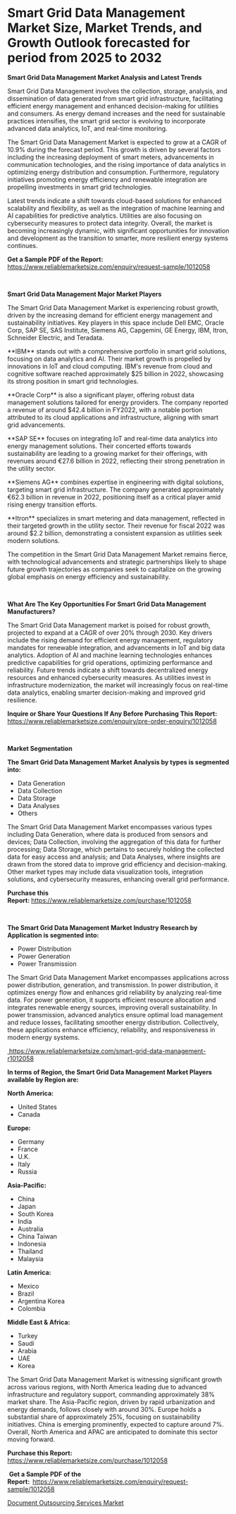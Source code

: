 <p><h1>Smart Grid Data Management Market Size, Market Trends, and Growth Outlook forecasted for period from 2025 to 2032</h1></p><p><strong>Smart Grid Data Management Market Analysis and Latest Trends</strong></p>
<p><p>Smart Grid Data Management involves the collection, storage, analysis, and dissemination of data generated from smart grid infrastructure, facilitating efficient energy management and enhanced decision-making for utilities and consumers. As energy demand increases and the need for sustainable practices intensifies, the smart grid sector is evolving to incorporate advanced data analytics, IoT, and real-time monitoring. </p><p>The Smart Grid Data Management Market is expected to grow at a CAGR of 10.9% during the forecast period. This growth is driven by several factors including the increasing deployment of smart meters, advancements in communication technologies, and the rising importance of data analytics in optimizing energy distribution and consumption. Furthermore, regulatory initiatives promoting energy efficiency and renewable integration are propelling investments in smart grid technologies. </p><p>Latest trends indicate a shift towards cloud-based solutions for enhanced scalability and flexibility, as well as the integration of machine learning and AI capabilities for predictive analytics. Utilities are also focusing on cybersecurity measures to protect data integrity. Overall, the market is becoming increasingly dynamic, with significant opportunities for innovation and development as the transition to smarter, more resilient energy systems continues.</p></p>
<p><strong>Get a Sample PDF of the Report:&nbsp;</strong> <a href="https://www.reliablemarketsize.com/enquiry/request-sample/1012058?utm_campaign=3123&utm_medium=2&utm_source=Github&utm_content=ia&utm_term=06032025&utm_id=smart-grid-data-management">https://www.reliablemarketsize.com/enquiry/request-sample/1012058</a></p>
<p>&nbsp;</p>
<p><strong>Smart Grid Data Management Major Market Players</strong></p>
<p><p>The Smart Grid Data Management Market is experiencing robust growth, driven by the increasing demand for efficient energy management and sustainability initiatives. Key players in this space include Dell EMC, Oracle Corp, SAP SE, SAS Institute, Siemens AG, Capgemini, GE Energy, IBM, Itron, Schneider Electric, and Teradata.</p><p>**IBM** stands out with a comprehensive portfolio in smart grid solutions, focusing on data analytics and AI. Their market growth is propelled by innovations in IoT and cloud computing. IBM's revenue from cloud and cognitive software reached approximately $25 billion in 2022, showcasing its strong position in smart grid technologies.</p><p>**Oracle Corp** is also a significant player, offering robust data management solutions tailored for energy providers. The company reported a revenue of around $42.4 billion in FY2022, with a notable portion attributed to its cloud applications and infrastructure, aligning with smart grid advancements.</p><p>**SAP SE** focuses on integrating IoT and real-time data analytics into energy management solutions. Their concerted efforts towards sustainability are leading to a growing market for their offerings, with revenues around €27.6 billion in 2022, reflecting their strong penetration in the utility sector.</p><p>**Siemens AG** combines expertise in engineering with digital solutions, targeting smart grid infrastructure. The company generated approximately €62.3 billion in revenue in 2022, positioning itself as a critical player amid rising energy transition efforts.</p><p>**Itron** specializes in smart metering and data management, reflected in their targeted growth in the utility sector. Their revenue for fiscal 2022 was around $2.2 billion, demonstrating a consistent expansion as utilities seek modern solutions.</p><p>The competition in the Smart Grid Data Management Market remains fierce, with technological advancements and strategic partnerships likely to shape future growth trajectories as companies seek to capitalize on the growing global emphasis on energy efficiency and sustainability.</p></p>
<p>&nbsp;</p>
<p><strong>What Are The Key Opportunities For Smart Grid Data Management Manufacturers?</strong></p>
<p><p>The Smart Grid Data Management market is poised for robust growth, projected to expand at a CAGR of over 20% through 2030. Key drivers include the rising demand for efficient energy management, regulatory mandates for renewable integration, and advancements in IoT and big data analytics. Adoption of AI and machine learning technologies enhances predictive capabilities for grid operations, optimizing performance and reliability. Future trends indicate a shift towards decentralized energy resources and enhanced cybersecurity measures. As utilities invest in infrastructure modernization, the market will increasingly focus on real-time data analytics, enabling smarter decision-making and improved grid resilience.</p></p>
<p><strong>Inquire or Share Your Questions If Any Before Purchasing This Report:</strong> <a href="https://www.reliablemarketsize.com/enquiry/pre-order-enquiry/1012058?utm_campaign=3123&utm_medium=2&utm_source=Github&utm_content=ia&utm_term=06032025&utm_id=smart-grid-data-management">https://www.reliablemarketsize.com/enquiry/pre-order-enquiry/1012058</a></p>
<p>&nbsp;</p>
<p><strong>Market Segmentation</strong></p>
<p><strong>The Smart Grid Data Management Market Analysis by types is segmented into:</strong></p>
<p><ul><li>Data Generation</li><li>Data Collection</li><li>Data Storage</li><li>Data Analyses</li><li>Others</li></ul></p>
<p><p>The Smart Grid Data Management Market encompasses various types including Data Generation, where data is produced from sensors and devices; Data Collection, involving the aggregation of this data for further processing; Data Storage, which pertains to securely holding the collected data for easy access and analysis; and Data Analyses, where insights are drawn from the stored data to improve grid efficiency and decision-making. Other market types may include data visualization tools, integration solutions, and cybersecurity measures, enhancing overall grid performance.</p></p>
<p><strong>Purchase this Report:&nbsp;</strong><a href="https://www.reliablemarketsize.com/purchase/1012058?utm_campaign=3123&utm_medium=2&utm_source=Github&utm_content=ia&utm_term=06032025&utm_id=smart-grid-data-management">https://www.reliablemarketsize.com/purchase/1012058</a></p>
<p>&nbsp;</p>
<p><strong>The Smart Grid Data Management Market Industry Research by Application is segmented into:</strong></p>
<p><ul><li>Power Distribution</li><li>Power Generation</li><li>Power Transmission</li></ul></p>
<p><p>The Smart Grid Data Management Market encompasses applications across power distribution, generation, and transmission. In power distribution, it optimizes energy flow and enhances grid reliability by analyzing real-time data. For power generation, it supports efficient resource allocation and integrates renewable energy sources, improving overall sustainability. In power transmission, advanced analytics ensure optimal load management and reduce losses, facilitating smoother energy distribution. Collectively, these applications enhance efficiency, reliability, and responsiveness in modern energy systems.</p></p>
<p><a href="https://www.reliablemarketsize.com/smart-grid-data-management-r1012058?utm_campaign=3123&utm_medium=2&utm_source=Github&utm_content=ia&utm_term=06032025&utm_id=smart-grid-data-management">&nbsp;https://www.reliablemarketsize.com/smart-grid-data-management-r1012058</a></p>
<p><strong>In terms of Region, the Smart Grid Data Management Market Players available by Region are:</strong></p>
<p>
    <p> <strong> North America: </strong>
        <ul>
            <li>United States</li>
            <li>Canada</li>
        </ul>
        </p> 
    <p> <strong> Europe: </strong>
        <ul>
            <li>Germany</li>
            <li>France</li>
            <li>U.K.</li>
            <li>Italy</li>
            <li>Russia</li>
        </ul>
        </p> 
    <p> <strong> Asia-Pacific: </strong>
        <ul>
            <li>China</li>
            <li>Japan</li>
            <li>South Korea</li>
            <li>India</li>
            <li>Australia</li>
            <li>China Taiwan</li>
            <li>Indonesia</li>
            <li>Thailand</li>
            <li>Malaysia</li>
        </ul>
        </p> 
    <p> <strong> Latin America: </strong>
        <ul>
            <li>Mexico</li>
            <li>Brazil</li>
            <li>Argentina Korea</li>
            <li>Colombia</li>
        </ul>
        </p> 
    <p> <strong> Middle East & Africa: </strong>
        <ul>
            <li>Turkey</li>
            <li>Saudi</li>
            <li>Arabia</li>
            <li>UAE</li>
            <li>Korea</li>
        </ul>
    </p>
    </p>
<p><p>The Smart Grid Data Management Market is witnessing significant growth across various regions, with North America leading due to advanced infrastructure and regulatory support, commanding approximately 38% market share. The Asia-Pacific region, driven by rapid urbanization and energy demands, follows closely with around 30%. Europe holds a substantial share of approximately 25%, focusing on sustainability initiatives. China is emerging prominently, expected to capture around 7%. Overall, North America and APAC are anticipated to dominate this sector moving forward.</p></p>
<p><strong>Purchase this Report: </strong><a href="https://www.reliablemarketsize.com/purchase/1012058?utm_campaign=3123&utm_medium=2&utm_source=Github&utm_content=ia&utm_term=06032025&utm_id=smart-grid-data-management">https://www.reliablemarketsize.com/purchase/1012058</a></p>
<p>&nbsp;<strong>Get a Sample PDF of the Report:&nbsp;&nbsp;</strong><a href="https://www.reliablemarketsize.com/enquiry/request-sample/1012058?utm_campaign=3123&utm_medium=2&utm_source=Github&utm_content=ia&utm_term=06032025&utm_id=smart-grid-data-management">https://www.reliablemarketsize.com/enquiry/request-sample/1012058</a></p>
<p><strong></strong></p>
<p><p><a href="https://github.com/tashipmhuiri/Market-Research-Report-List-1/blob/main/document-outsourcing-services-market.md?utm_campaign=3123&utm_medium=2&utm_source=Github&utm_content=ia&utm_term=06032025&utm_id=smart-grid-data-management">Document Outsourcing Services Market</a></p></p>